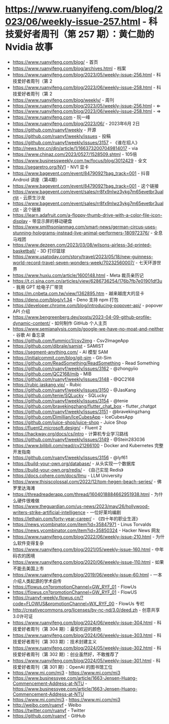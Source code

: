 # https://www.ruanyifeng.com/blog/2023/06/weekly-issue-257.html - 科技爱好者周刊（第 257 期）：黄仁勋的 Nvidia 故事

- https://www.ruanyifeng.com/blog/ - 首页
- https://www.ruanyifeng.com/blog/archives.html - 档案
- https://www.ruanyifeng.com/blog/2023/05/weekly-issue-256.html - 科技爱好者周刊（第 2
- https://www.ruanyifeng.com/blog/2023/06/weekly-issue-258.html - 科技爱好者周刊（第 2
- https://www.ruanyifeng.com/blog/weekly/ - 周刊
- https://www.ruanyifeng.com/blog/2023/05/weekly-issue-256.html - ⇐
- https://www.ruanyifeng.com/blog/2023/06/weekly-issue-258.html - ⇒
- https://www.ruanyifeng.com - 阮一峰
- https://www.ruanyifeng.com/blog/2023/06/ - 2023年6月 2日
- https://github.com/ruanyf/weekly - 开源
- https://github.com/ruanyf/weekly/issues - 投稿
- https://github.com/ruanyf/weekly/issues/3157 - 《谁在招人》
- http://news.hnr.cn/djn/article/1/1663732007049814017 - via
- https://www.chinaz.com/2023/0527/1528509.shtml - 105倍
- https://www.businessweekly.com.tw/focus/blog/3012429 - 全文
- https://segaretro.org/NV1 - NV1 显卡
- https://www.bagevent.com/event/8479092?bag_track=001 - 抖音 Android 讲座（第4期）
- https://www.bagevent.com/event/8479092?bag_track=001 - 这个链接
- https://www.bagevent.com/event/sales/rr8fx9nlwz3ykg7m65evetbr3ualrtjt - 云原生沙龙
- https://www.bagevent.com/event/sales/rr8fx9nlwz3ykg7m65evetbr3ualrtjt - 这个链接
- https://learn.adafruit.com/a-floppy-thumb-drive-with-a-color-file-icon-display - 带显示屏的移动硬盘
- https://www.smithsonianmag.com/smart-news/german-circus-uses-stunning-holograms-instead-live-animal-performers-180972376/ - 全息马戏团
- https://www.dezeen.com/2023/03/08/wilsons-airless-3d-printed-basketball/ - 3D 打印篮球
- https://www.usatoday.com/story/travel/2023/05/18/new-guinness-world-record-travel-seven-wonders-week/70232560007/ - 七天环游世界
- https://www.huxiu.com/article/1600148.html - Meta 裁员亲历记
- https://t.cj.sina.com.cn/articles/view/6286736254/176b7fb7e01901df3u - 我用 GPT 给电子厂带货
- https://m.cnbeta.com.tw/view/1362895.htm - 越来越庞大的显卡
- https://deno.com/blog/v1.34 - Deno 支持 npm 打包
- https://developer.chrome.com/blog/introducing-popover-api/ - popover API 介绍
- https://www.bengreenberg.dev/posts/2023-04-09-github-profile-dynamic-content/ - 如何制作 GitHub 个人主页
- https://www.semianalysis.com/p/google-we-have-no-moat-and-neither - 谷歌 AI 备忘录
- https://github.com/fummicc1/csv2img - Csv2ImageApp
- https://github.com/dibrale/samist - SAMIST
- https://segment-anything.com/ - AI 模型 SAM
- https://initialcommit.com/blog/git-sim - Git-Sim
- https://github.com/ReadSomething/ReadSomething - Read Something
- https://github.com/ruanyf/weekly/issues/3162 - @zhongyiio
- https://github.com/QC2168/mib - MIB
- https://github.com/ruanyf/weekly/issues/3148 - @QC2168
- https://rubic.jaskang.vip/ - Rubic
- https://github.com/ruanyf/weekly/issues/3150 - @JasKang
- https://github.com/tenie/SQLucky - SQLucky
- https://github.com/ruanyf/weekly/issues/3154 - @tenie
- https://github.com/bravekingzhang/flutter_chat_box - flutter_chatgpt
- https://github.com/ruanyf/weekly/issues/3151 - @bravekingzhang
- https://github.com/Dimillian/IceCubesApp - IceCubesApp
- https://github.com/juice-shop/juice-shop - Juice Shop
- https://fluent2.microsoft.design/ - Fluent 2
- https://hackway.org/docs/cs/intro - 计算机专业学习路线
- https://github.com/ruanyf/weekly/issues/3149 - @Stein283036
- https://www.bilibili.com/read/cv21266100 - Docker and Kubernetes 完整开发指南
- https://github.com/ruanyf/weekly/issues/3156 - @lyf61
- https://build-your-own.org/database/ - 从头实现一个数据库
- https://build-your-own.org/redis/ - 《自己实现 Redis》
- https://docs.cohere.com/docs/llmu - LLM University
- https://www.thisiscolossal.com/2022/12/tom-hegen-beach-series/ - 佛罗里达海滩
- https://threadreaderapp.com/thread/1604018884662951938.html - 为什么硬件很难做
- https://www.theguardian.com/us-news/2023/may/26/hollywood-writers-strike-artificial-intelligence - 一位好莱坞编剧
- https://lethain.com/forty-year-career/ - 《四十年的职业生涯》
- https://news.ycombinator.com/item?id=35847971 - Linus Torvalds
- https://news.ycombinator.com/item?id=35850324 - Hacker News 网友
- https://www.ruanyifeng.com/blog/2022/06/weekly-issue-210.html - 为什么软件变得复杂
- https://www.ruanyifeng.com/blog/2021/05/weekly-issue-160.html - 中年码农的困境
- https://www.ruanyifeng.com/blog/2020/06/weekly-issue-110.html - 如果不能去美国上市
- https://www.ruanyifeng.com/blog/2019/06/weekly-issue-60.html - 一本介绍人类起源的学术自传
- https://flowus.cn?promotionChannel=GW_RYF_01 - FlowUs
- https://flowus.cn?promotionChannel=GW_RYF_01 - FlowUS
- https://ruanyf-weekly.flowus.cn/?code=FLOWUS&promotionChannel=WX_RYF_00 - FlowUs 专栏
- http://creativecommons.org/licenses/by-nc-nd/3.0/deed.zh - 创意共享3.0许可证
- https://www.ruanyifeng.com/blog/2024/06/weekly-issue-304.html - 科技爱好者周刊（第 304 期）：最受欢迎的颜色
- https://www.ruanyifeng.com/blog/2024/06/weekly-issue-303.html - 科技爱好者周刊（第 303 期）：技术封建主义
- https://www.ruanyifeng.com/blog/2024/05/weekly-issue-302.html - 科技爱好者周刊（第 302 期）：创业虽然好，不敢推荐了
- https://www.ruanyifeng.com/blog/2024/05/weekly-issue-301.html - 科技爱好者周刊（第 301 期）：OpenAI 的图书馆工位
- https://www.mi.com/mi3 - https://www.mi.com/mi3
- https://www.businessyee.com/article/1663-Jensen-Huang-Commencement-Address-at-NTU - https://www.businessyee.com/article/1663-Jensen-Huang-Commencement-Address-at-NTU
- https://www.mi.com/mi3 - https://www.mi.com/mi3
- http://weibo.com/ruanyf - Weibo
- https://twitter.com/ruanyf - Twitter
- https://github.com/ruanyf - GitHub